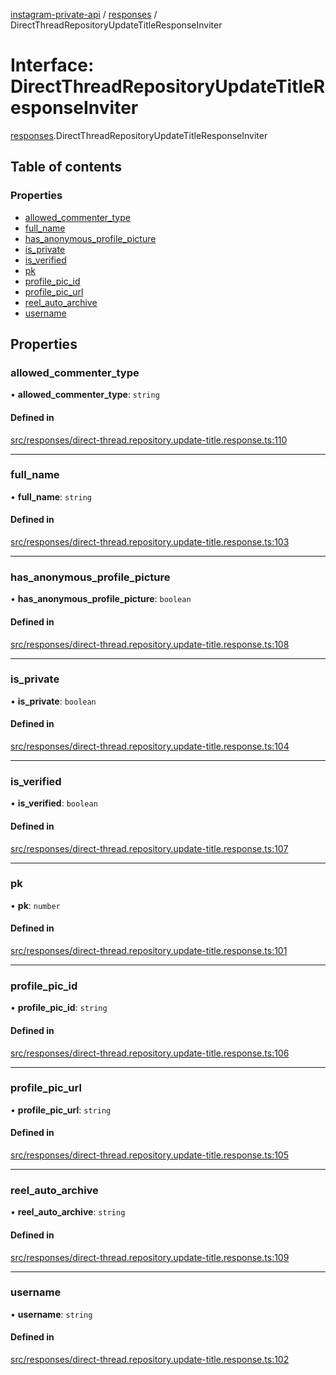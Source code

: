 [instagram-private-api](../../README.md) / [responses](../../modules/responses.md) / DirectThreadRepositoryUpdateTitleResponseInviter

# Interface: DirectThreadRepositoryUpdateTitleResponseInviter

[responses](../../modules/responses.md).DirectThreadRepositoryUpdateTitleResponseInviter

## Table of contents

### Properties

- [allowed\_commenter\_type](DirectThreadRepositoryUpdateTitleResponseInviter.md#allowed_commenter_type)
- [full\_name](DirectThreadRepositoryUpdateTitleResponseInviter.md#full_name)
- [has\_anonymous\_profile\_picture](DirectThreadRepositoryUpdateTitleResponseInviter.md#has_anonymous_profile_picture)
- [is\_private](DirectThreadRepositoryUpdateTitleResponseInviter.md#is_private)
- [is\_verified](DirectThreadRepositoryUpdateTitleResponseInviter.md#is_verified)
- [pk](DirectThreadRepositoryUpdateTitleResponseInviter.md#pk)
- [profile\_pic\_id](DirectThreadRepositoryUpdateTitleResponseInviter.md#profile_pic_id)
- [profile\_pic\_url](DirectThreadRepositoryUpdateTitleResponseInviter.md#profile_pic_url)
- [reel\_auto\_archive](DirectThreadRepositoryUpdateTitleResponseInviter.md#reel_auto_archive)
- [username](DirectThreadRepositoryUpdateTitleResponseInviter.md#username)

## Properties

### allowed\_commenter\_type

• **allowed\_commenter\_type**: `string`

#### Defined in

[src/responses/direct-thread.repository.update-title.response.ts:110](https://github.com/Nerixyz/instagram-private-api/blob/4971f34/src/responses/direct-thread.repository.update-title.response.ts#L110)

___

### full\_name

• **full\_name**: `string`

#### Defined in

[src/responses/direct-thread.repository.update-title.response.ts:103](https://github.com/Nerixyz/instagram-private-api/blob/4971f34/src/responses/direct-thread.repository.update-title.response.ts#L103)

___

### has\_anonymous\_profile\_picture

• **has\_anonymous\_profile\_picture**: `boolean`

#### Defined in

[src/responses/direct-thread.repository.update-title.response.ts:108](https://github.com/Nerixyz/instagram-private-api/blob/4971f34/src/responses/direct-thread.repository.update-title.response.ts#L108)

___

### is\_private

• **is\_private**: `boolean`

#### Defined in

[src/responses/direct-thread.repository.update-title.response.ts:104](https://github.com/Nerixyz/instagram-private-api/blob/4971f34/src/responses/direct-thread.repository.update-title.response.ts#L104)

___

### is\_verified

• **is\_verified**: `boolean`

#### Defined in

[src/responses/direct-thread.repository.update-title.response.ts:107](https://github.com/Nerixyz/instagram-private-api/blob/4971f34/src/responses/direct-thread.repository.update-title.response.ts#L107)

___

### pk

• **pk**: `number`

#### Defined in

[src/responses/direct-thread.repository.update-title.response.ts:101](https://github.com/Nerixyz/instagram-private-api/blob/4971f34/src/responses/direct-thread.repository.update-title.response.ts#L101)

___

### profile\_pic\_id

• **profile\_pic\_id**: `string`

#### Defined in

[src/responses/direct-thread.repository.update-title.response.ts:106](https://github.com/Nerixyz/instagram-private-api/blob/4971f34/src/responses/direct-thread.repository.update-title.response.ts#L106)

___

### profile\_pic\_url

• **profile\_pic\_url**: `string`

#### Defined in

[src/responses/direct-thread.repository.update-title.response.ts:105](https://github.com/Nerixyz/instagram-private-api/blob/4971f34/src/responses/direct-thread.repository.update-title.response.ts#L105)

___

### reel\_auto\_archive

• **reel\_auto\_archive**: `string`

#### Defined in

[src/responses/direct-thread.repository.update-title.response.ts:109](https://github.com/Nerixyz/instagram-private-api/blob/4971f34/src/responses/direct-thread.repository.update-title.response.ts#L109)

___

### username

• **username**: `string`

#### Defined in

[src/responses/direct-thread.repository.update-title.response.ts:102](https://github.com/Nerixyz/instagram-private-api/blob/4971f34/src/responses/direct-thread.repository.update-title.response.ts#L102)
